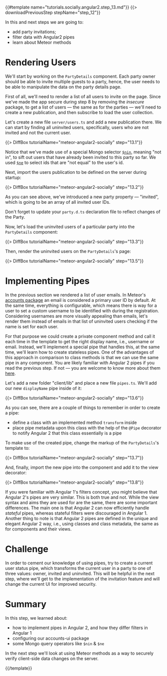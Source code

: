 {{#template name="tutorials.socially.angular2.step_13.md"}} {{> downloadPreviousStep stepName="step_12"}}

In this and next steps we are going to:

- add party invitations;
- filter data with Angular2 pipes
- learn about Meteor methods

# Rendering Users

We'll start by working on the `PartyDetails` component. Each party owner should be able to invite multiple guests to a party, hence, the user needs to be able to manipulate the data on the party details page.

First of all, we'll need to render a list of all users to invite on the page. Since we've made the app secure during step 8 by removing the _insecure_ package, to get a list of users — the same as for the parties — we'll need to create a new publication, and then subscribe to load the user collection.

Let's create a new file `server/users.ts` and add a new publication there. We can start by finding all uninvited users, specifically, users who are not invited and not the current user.

{{> DiffBox tutorialName="meteor-angular2-socially" step="13.1"}}

Notice that we've made use of a special Mongo selector [`$nin`](https://docs.mongodb.org/manual/reference/operator/query/nin/),
meaning "not in", to sift out users that have already been invited to this party so far.
We used [`$ne`](https://docs.mongodb.org/manual/reference/operator/query/ne/) to select ids
that are "not equal" to the user's id.

Next, import the users publication to be defined on the server during startup:

{{> DiffBox tutorialName="meteor-angular2-socially" step="13.2"}}

As you can see above, we've introduced a new party property — "invited", which is going to be an array of all invited user IDs.

Don't forget to update your `party.d.ts` declaration file to reflect changes of the Party.

Now, let's load the uninvited users of a particular party into the `PartyDetails` component:

{{> DiffBox tutorialName="meteor-angular2-socially" step="13.3"}}

Then, render the uninvited users on the `PartyDetails`'s page:

{{> DiffBox tutorialName="meteor-angular2-socially" step="13.5"}}

# Implementing Pipes

In the previous section we rendered a list of user emails. In Meteor's [accounts package](http://docs.meteor.com/#/full/accounts_api) an email is considered a primary user ID by default. At the same time, everything is configurable, which means there is way for a user to set a custom username to be identified with during the registration. Considering usernames are more visually appealing than emails, let's render them instead of emails in that list of uninvited users checking if the name is set for each user.

For that purpose we could create a private component method and call it each time in the template to get the right display name, i.e., username or email. Instead, we'll implement a special pipe that handles this, at the same time, we'll learn how to create stateless pipes. One of the advantages of this approach in comparison to class methods is that we can use the same pipe in any component. You are likely familiar with Angular 2 pipes if you read the previous step. If not — you are welcome to know more about them [here](https://angular.io/docs/ts/latest/guide/pipes.html).

Let's add a new folder "client/lib" and place a new file `pipes.ts`. We'll add our new `displayName` pipe inside of it:

{{> DiffBox tutorialName="meteor-angular2-socially" step="13.6"}}

As you can see, there are a couple of things to remember in order to create a pipe:

- define a class with an implemented method `transform` inside
- place pipe metadata upon this class with the help of the `@Pipe` decorator to notify Angular 2 that this class essentially is a pipe

To make use of the created pipe, change the markup of the `PartyDetails`'s template to:

{{> DiffBox tutorialName="meteor-angular2-socially" step="13.7"}}

And, finally, import the new pipe into the component and add it to the view decorator:

{{> DiffBox tutorialName="meteor-angular2-socially" step="13.8"}}

If you were familiar with Angular 1's filters concept, you might believe that Angular 2's pipes are very similar. This is both true and not. While the view syntax and aims they are used for are the same, there are some important differences. The main one is that Angular 2 can now efficiently handle _stateful_ pipes, whereas stateful filters were discouraged in Angular 1. Another thing to note is that Angular 2 pipes are defined in the unique and elegant Angular 2 way, i.e., using classes and class metadata, the same as for components and their views.

# Challenge

In order to cement our knowledge of using pipes, try to create a current user status pipe, which transforms the current user in a party to one of three values: owner, invited and uninvited. This will be helpful in the next step, where we'll get to the implementation of the invitation feature and will change the current UI for improved security.

# Summary

In this step, we learned about:

- how to implement pipes in Angular 2, and how they differ filters in Angular 1
- configuring our accounts-ui package
- some Mongo query operators like `$nin` & `$ne`

In the next step we'll look at using Meteor methods as a way to securely verify client-side data changes on the server.

{{/template}}
